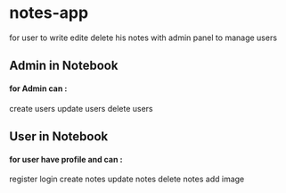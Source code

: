 # notes-app
for user to write  edite delete his notes  with admin panel to manage users 
## Admin in Notebook
#### for Admin can :
create users 
update users
delete users 
## User in Notebook
#### for user have profile and can :
register
login 
create notes
update notes
delete notes
add image 

